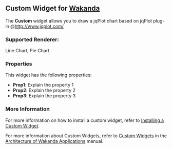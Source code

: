 ## Custom Widget for [Wakanda](http://wakanda.org)The __Custom__ widget allows you to draw a jqPlot chart based on jqPlot plug-in @http://www.jqplot.com/### Supported Renderer:
Line Chart,
Pie Chart### PropertiesThis widget has the following properties:* __Prop1__: Explain the property 1* __Prop2__: Explain the property 2* __Prop3__: Explain the property 3### More InformationFor more information on how to install a custom widget, refer to [Installing a Custom Widget](http://doc.wakanda.org/WakandaStudio0/help/Title/en/page3869.html#1027761).For more information about Custom Widgets, refer to [Custom Widgets](http://doc.wakanda.org/Wakanda0.v5/help/Title/en/page3863.html "Custom Widgets") in the [Architecture of Wakanda Applications](http://doc.wakanda.org/Wakanda0.v5/help/Title/en/page3844.html "Architecture of Wakanda Applications") manual.